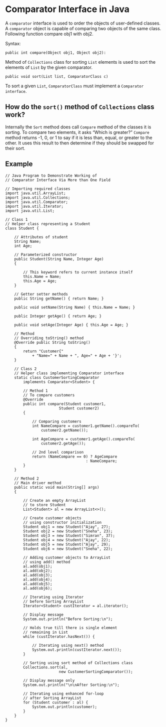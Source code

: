 # Comparator Interface in Java

A `comparator` interface is used to order the objects of 
user-defined classes. A `comparator` object is capable of 
comparing two objects of the same class. Following 
function compare obj1 with obj2.

Syntax:

`public int compare(Object obj1, Object obj2):`

Method of `Collections` class for sorting `List` elements is 
used to sort the elements of `List` by the given comparator.

`public void sort(List list, ComparatorClass c)`

To sort a given `List`, `ComparatorClass` must implement a 
`Comparator interface`.

## How do the `sort()` method of `Collections` class work?

Internally the `Sort` method does call `Compare` method of the 
classes it is sorting. To compare two elements, it asks 
“Which is greater?” `Compare` method returns -1, 0, or 1 
to say if it is less than, equal, or greater to the other. 
It uses this result to then determine if they should be 
swapped for their sort.

## Example
```
// Java Program to Demonstrate Working of
// Comparator Interface Via More than One Field

// Importing required classes
import java.util.ArrayList;
import java.util.Collections;
import java.util.Comparator;
import java.util.Iterator;
import java.util.List;

// Class 1
// Helper class representing a Student
class Student {

	// Attributes of student
	String Name;
	int Age;

	// Parameterized constructor
	public Student(String Name, Integer Age)
	{

		// This keyword refers to current instance itself
		this.Name = Name;
		this.Age = Age;
	}

	// Getter setter methods
	public String getName() { return Name; }

	public void setName(String Name) { this.Name = Name; }

	public Integer getAge() { return Age; }

	public void setAge(Integer Age) { this.Age = Age; }

	// Method
	// Overriding toString() method
	@Override public String toString()
	{
		return "Customer{"
			+ "Name=" + Name + ", Age=" + Age + '}';
	}

	// Class 2
	// Helper class implementing Comparator interface
	static class CustomerSortingComparator
		implements Comparator<Student> {

		// Method 1
		// To compare customers
		@Override
		public int compare(Student customer1,
						Student customer2)
		{

			// Comparing customers
			int NameCompare = customer1.getName().compareTo(
				customer2.getName());

			int AgeCompare = customer1.getAge().compareTo(
				customer2.getAge());

			// 2nd level comparison
			return (NameCompare == 0) ? AgeCompare
									: NameCompare;
		}
	}

	// Method 2
	// Main driver method
	public static void main(String[] args)
	{

		// Create an empty ArrayList
		// to store Student
		List<Student> al = new ArrayList<>();

		// Create customer objects
		// using constructor initialization
		Student obj1 = new Student("Ajay", 27);
		Student obj2 = new Student("Sneha", 23);
		Student obj3 = new Student("Simran", 37);
		Student obj4 = new Student("Ajay", 22);
		Student obj5 = new Student("Ajay", 29);
		Student obj6 = new Student("Sneha", 22);

		// Adding customer objects to ArrayList
		// using add() method
		al.add(obj1);
		al.add(obj2);
		al.add(obj3);
		al.add(obj4);
		al.add(obj5);
		al.add(obj6);

		// Iterating using Iterator
		// before Sorting ArrayList
		Iterator<Student> custIterator = al.iterator();

		// Display message
		System.out.println("Before Sorting:\n");

		// Holds true till there is single element
		// remaining in List
		while (custIterator.hasNext()) {

			// Iterating using next() method
			System.out.println(custIterator.next());
		}

		// Sorting using sort method of Collections class
		Collections.sort(al,
						new CustomerSortingComparator());

		// Display message only
		System.out.println("\n\nAfter Sorting:\n");

		// Iterating using enhanced for-loop
		// after Sorting ArrayList
		for (Student customer : al) {
			System.out.println(customer);
		}
	}
}
```
